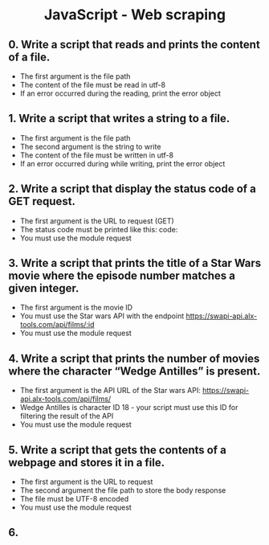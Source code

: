 # <center>JavaScript - Web scraping</center>

## 0. Write a script that reads and prints the content of a file.

   * The first argument is the file path
   * The content of the file must be read in utf-8
   * If an error occurred during the reading, print the error object

## 1. Write a script that writes a string to a file.

   * The first argument is the file path
   * The second argument is the string to write
   * The content of the file must be written in utf-8
   * If an error occurred during while writing, print the error object

## 2. Write a script that display the status code of a GET request.

   * The first argument is the URL to request (GET)
   * The status code must be printed like this: code: <status code>
   * You must use the module request

## 3. Write a script that prints the title of a Star Wars movie where the episode number matches a given integer.

   * The first argument is the movie ID
   * You must use the Star wars API with the endpoint https://swapi-api.alx-tools.com/api/films/:id
   * You must use the module request

## 4. Write a script that prints the number of movies where the character “Wedge Antilles” is present.

   * The first argument is the API URL of the Star wars API: https://swapi-api.alx-tools.com/api/films/
   * Wedge Antilles is character ID 18 - your script must use this ID for filtering the result of the API
   * You must use the module request

## 5. Write a script that gets the contents of a webpage and stores it in a file.

   * The first argument is the URL to request
   * The second argument the file path to store the body response
   * The file must be UTF-8 encoded
   * You must use the module request

## 6. 